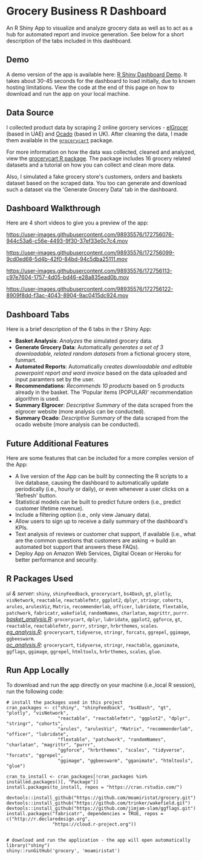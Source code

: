 # Grocery Business R Dashboard

An R Shiny App to visualize and analyze grocery data as well as to act as a hub for automated report and invoice generation. See below for a short description of the tabs included in this dashboard.

## Demo
A demo version of the app is available here: [R Shiny Dashboard Demo](http://moamiristat.shinyapps.io/grocery). It takes about 30-45 seconds for the dashboard to load initially, due to known hosting limitations. View the code at the end of this page on how to download and run the app on your local machine.

## Data Source

I collected product data by scraping 2 online gorcery services - [elGrocer](https://www.elgrocer.com) (based in UAE) and [Ocado](https://www.ocado.com) (based in UK). After cleaning the data, I made them available in the [`grocerycart`](https://github.com/moamiristat/grocerycart) package.  

For more information on how the data was collected, cleaned and analyzed, view the [grocerycart R package](https://github.com/moamiristat/grocerycart). The package includes 16 grocery related datasets and a tutorial on how you can collect and clean more data.  

Also, I simulated a fake grocery store's customers, orders and baskets dataset based on the scraped data. You too can generate and download such a dataset via the 'Generate Grocery Data' tab in the dashboard.

## Dashboard Walkthrough

Here are 4 short videos to give you a preview of the app:

https://user-images.githubusercontent.com/98935576/172756076-944c53a6-c56e-4493-9f30-37ef33e0c7c4.mov

https://user-images.githubusercontent.com/98935576/172756099-9cd0ed68-5d4b-42f0-84bd-94c5dba25111.mov

https://user-images.githubusercontent.com/98935576/172756113-c97e7604-1757-4d05-bd46-e28a835ead0b.mov

https://user-images.githubusercontent.com/98935576/172756122-8909f8dd-f3ac-4043-8904-9ac0415dc924.mov

## Dashboard Tabs

Here is a brief description of the 6 tabs in the r Shiny App:

+ **Basket Analysis**: *Analyzes* the simulated grocery data.  
+ **Generate Grocery Data**: Automatically *generates a set of 3 downloadable, related random datasets* from a fictional grocery store, funmart.  
+ **Automated Reports**: Automatically *creates downloadable and editable powerpoint report and word invoice* based on the data uploaded and input paramters set by the user.  
+ **Recommendations**: *Recommends 10 products* based on 5 products already in the basket. The 'Popular items (POPULAR)' recommendation algorithm is used.  
+ **Summary Elgrocer**: *Descriptive Summary* of the data scraped from the elgrocer website (more analysis can be conducted).  
+ **Summary Ocado**: *Descriptive Summary* of the data scraped from the ocado website (more analysis can be conducted).

## Future Additional Features

Here are some features that can be included for a more complex version of the App: 

+ A live version of the App can be built by connecting the R scripts to a live database, causing the dashboard to automatically update periodically (i.e., hourly or daily), or even whenever a user clicks on a 'Refresh' button.  
+ Statistical models can be built to predict future orders (i.e., predict customer lifetime revenue).  
+ Include a filtering option (i.e., only view January data).  
+ Allow users to sign up to receive a daily summary of the dashboard's KPIs.  
+ Text analysis of reviews or customer chat support, if available (i.e., what are the common questions that customers are asking -> build an automated bot support that answers these FAQs).  
+ Deploy App on Amazon Web Services, Digital Ocean or Heroku for better performance and security.

## R Packages Used

*ui & server*: `shiny`, `shinyFeedback`, `grocerycart`, `bs4Dash`, `gt`, `plotly`, `visNetwork`, `reactable`, `reactablefmtr`, `ggplot2`, `dplyr`, `stringr`, `cohorts`, `arules`, `arulesViz`, `Matrix`, `recommenderlab`, `officer`, `lubridate`, `flextable`, `patchwork`, `fabricatr`, `wakefield`, `randomNames`, `charlatan`, `magrittr`, `purrr`.  
[*basket_analysis.R*](https://github.com/moamiristat/grocery/blob/main/analysis/basket_analysis.R): `grocerycart`, `dplyr`, `lubridate`, `ggplot2`, `ggforce`, `gt`, `reactable`, `reactablefmtr`, `purrr`, `stringr`, `hrbrthemes`, `scales`.  
[*eg_analysis.R*](https://github.com/moamiristat/grocery/blob/main/analysis/eg_analysis.R): `grocerycart`, `tidyverse`, `stringr`, `forcats`, `ggrepel`, `ggimage`, `ggbeeswarm`.  
[*oc_analysis.R*](https://github.com/moamiristat/grocery/blob/main/analysis/oc_analysis.R): `grocerycart`, `tidyverse`, `stringr`, `reactable`, `gganimate`, `ggflags`, `ggimage`, `ggrepel`, `htmltools`, `hrbrthemes`, `scales`, `glue`.

## Run App Locally

To download and run the app directly on your machine (i.e.,local R session), run the following code:
```
# install the packages used in this project
cran_packages <- c("shiny", "shinyFeedback", "bs4Dash", "gt", "plotly", "visNetwork", 
                   "reactable", "reactablefmtr", "ggplot2", "dplyr", "stringr", "cohorts", 
                   "arules", "arulesViz", "Matrix", "recommenderlab", "officer", "lubridate", 
                   "flextable", "patchwork", "randomNames", "charlatan", "magrittr", "purrr", 
                   "ggforce", "hrbrthemes", "scales", "tidyverse", "forcats", "ggrepel", 
                   "ggimage", "ggbeeswarm", "gganimate", "htmltools", "glue")

cran_to_install <- cran_packages[!cran_packages %in% installed.packages()[, "Package"]]
install.packages(to_install, repos = "https://cran.rstudio.com/")

devtools::install_github("https://github.com/moamiristat/grocery.git")
devtools::install_github("https://github.com/trinker/wakefield.git")
devtools::install_github("https://github.com/jimjam-slam/ggflags.git")
install.packages("fabricatr", dependencies = TRUE, repos = c("http://r.declaredesign.org", 
                 "https://cloud.r-project.org"))


# download and run the application - the app will open automatically
library("shiny")
shiny::runGitHub('grocery', 'moamiristat')
```

